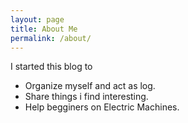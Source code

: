 ```yaml
---
layout: page
title: About Me
permalink: /about/
---
```



I started this blog to
  * Organize myself and act as log.
  * Share things i find interesting.
  * Help begginers on Electric Machines.



